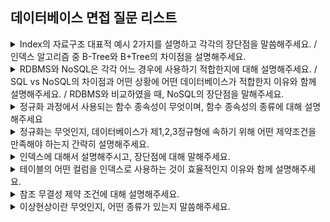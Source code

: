 ## 데이터베이스 면접 질문 리스트

<details>
    <summary>Index의 자료구조 대표적 예시 2가지를 설명하고 각각의 장단점을 말씀해주세요. / 인덱스 알고리즘 중 B-Tree와 B+Tree의 차이점을 설명해주세요.</summary>
    <code>해시 테이블</code> <code>B-Tree</code> <code>B+Tree</code> <code>데이터 포인터 저장 노드</code> <code>리프 노드 연결</code>

    Index 구현을 위한 자료구조에는 대표적으로 B-Tree, B+Tree가 있습니다. B-Tree는 자식 노드가 2개 이상인 트리로 이진 탐색 트리에 비해 높이가 더 작아 보다 빠른 탐색이 가능합니다. B-Tree의 모든 노드는 실제 데이터의 물리적 위치를 가리키는 데이터 포인터를 가지고 있어 리프 노드까지 가지 않아도 원하는 데이터를 찾을 수 있습니다. 그러나 노드가 key를 기준으로 항상 정렬되어 있어야 하며 균형을 유지해야 하기 때문에 삽입/수정/삭제 연산 시에는 추가 작업으로 인해 실행 속도가 더 느려집니다.

    B+Tree는 B-Tree를 개선시킨 자료구조로 B-Tree와 다르게 오직 리프 노드의 Key만이 데이터 포인터를 가지고 있습니다. 따라서 원하는 데이터를 찾기 위해서는 리프 노드까지 항상 탐색해야 하지만 내부 노드에 더 많은 key를 저장할 수 있어 트리의 높이가 줄어들어 검색 효율을 향상시킬 수 있습니다. 반면 B+Tree의 모든 리프 노드는 Linked List 형태로 연결되어 있어 범위 검색 연산이 더 빠르고 효율적입니다.

</details>

<details>
    <summary>RDBMS와 NoSQL은 각각 어느 경우에 사용하기 적합한지에 대해 설명해주세요. / SQL vs NoSQL의 차이점과 어떤 상황에 어떤 데이터베이스가 적합한지 이유와 함께 설명해주세요. / RDBMS와 비교하였을 때, NoSQL의 장단점을 말해주세요.</summary>
    <code>Schema</code> <code>Relation</code> <code>Scaling</code>

    SQL과 NoSQL은 크게 2가지 부분에서 차이점을 보입니다. 바로 Schema, Relation입니다. SQL의 테이블은 Schema, 즉 데이터의 구조가 정해져 있어 해당 구조를 따르는 데이터만을 저장할 수 있습니다. 반면 NoSQL의 콜렉션은 확정된 Schema가 존재하지 않아 어떤 구조의 데이터도 저장할수 있습니다. 다음으로 SQL은 테이블 간 관계를 맺을 수 있어 연관 데이터가 필요하면 조인을 통해 해당 데이터를 조회할 수 있습니다. 따라서 데이터가 테이블에 딱 한번만 저장된다는 특징이 있습니다. 반면 NoSQL은 연관된 데이터는 콜렉션에 모두 저장하기 때문에 콜렉션 간 데이터가 중복으로 저장된다는 특징이 있습니다.

    RDBMS의 테이블의 스키마를 변경하는 것은 어렵기 때문에 저장되는 데이터의 구조가 확정되었거나 변경될 가능성이 낮은 경우에 적합합니다. 또한 테이블 간 관계를 맺을 수 있어 데이터가 한 테이블에 오직 1번만 저장되어 변경이 쉬우므로 데이터에 대한 변경이 많이 발생하는 경우에도 RDBMS를 사용하는 것이 좋습니다.

    반대로 데이터의 구조를 파악하기 어렵거나 변경될 가능성이 높다면 RDBMS 보다는 NoSQL이 더 적합합니다. NoSQL은 하나의 콜렉션에 연관된 데이터를 모두 저장하고 있어 콜렉션 간 중복되는 데이터가 많습니다. 따라서 데이터 변경 연산이 여러 콜렉션에 대해 연쇄적으로 발생할 수 있습니다. 즉 데이터 변경 연산이 조회 연산 보다 무겁기 때문에 변경 연산은 적으면서 연관된 데이터에 대한 조회가 주로 발생하는 경우에도 NoSQL을 사용하는 것이 좋습니다.

    무엇보다 서버를 증설하여 처리량을 높이는 horizontal scaling은 NoSQL만 가능하기 때문에 대용량의 데이터를 처리하고 요청이 많이 발생하는 경우에는 RDBMS 보다는 NoSQL이 적합합니다.

    NoSQL은 어떤 구조의 데이터도 저장할 수 있어 데이터 구조에 대한 유연성이 있으며 연관된 데이터 조회 시에도 콜렉션들을 조인할 필요 없이 하나의 콜렉션에서 빠르게 조회할 수 있습니다. 또한 수평적 확장이 가능하기 때문에 처리량에 대한 한계 없이 대용량의 데이터를 처리할 수 있습니다.
    반면 데이터 구조가 확정되어 있지 않기 때문에 데이터 무결성이 깨질 수 있으며 콜렉션 간 중복되는 데이터가 많아 데이터 삽입/수정/삭제 시 여러 컬렉션이 영향을 받을 수 있습니다.

</details>

<details>
    <summary>정규화 과정에서 사용되는 함수 종속성이 무엇이며, 함수 종속성의 종류에 대해 설명해주세요</summary>
    <code>릴레이션 내 속성 간 연관성</code> <code>완전 함수 종속성</code> <code>부분 함수 종속성</code> <code>이행적 함수 종속성</code>

    함수 종속성은 특정 릴레이션 내에서 속성 간 연관 관계를 파악할 수 있도록 해주는 특성으로 이를 통해 관련 있는 속성들로만 릴레이션을 구성하여 정규화를 수행할 수 있습니다.
    릴레이션 내 특정 속성 집합 X에 대해 오직 하나의 속성 집합 Y가 대응된다면 X가 Y를 결정한다 또는 Y가 X에 종속된다 라고 표현할 수 있습니다. 함수 종속성의 종류에는 완전 함수 종속성, 부분 함수 종속성, 이행적 함수 종속성이 있는데, 먼저 완전 함수 종속성이란 속성 집합 Y가 X의 부분 속성에 대해 종속되지 않으면서 전체 속성 집합 X에만 종속되는 것을 의미합니다. 반면 부분 함수 종속성은 속성 집합 Y가 X의 부분 속성에도 종속되는 것을 말합니다. 마지막으로 X → Y 형태의 함수 종속성 관계가 존재할 때 Y → Z 함수 종속 관계도 존재한다면 Z가 Y를 통해 X에 이행적으로 종속된다고 표현할 수 있습니다.

</details>

<details>
    <summary>정규화는 무엇인지, 데이터베이스가 제1,2,3정규형에 속하기 위해 어떤 제약조건을 만족해야 하는지 간략히 설명해주세요.</summary>
    <code>함수적 종속성</code> <code>이상현상</code>

    먼저 정규화란 함수적 종속성을 바탕으로 연관된 속성들로만 릴레이션이 구성되도록 분해하여 이상 현상이 발생하지 않도록 릴레이션을 설계하는 것입니다.
    제1정규형에 속하기 위해서는 릴레이션의 모든 속성이 원자값으로 구성되어 있어야 합니다. 따라서 관계형 데이터베이스는 항상 제1정규형에 속합니다. 다음으로 제2정규형에 속하기 위해서는 기본키가 아닌 모든 속성이 기본키 속성에 완전 함수 종속되어야 합니다. 만약 기본키에 부분 함수 종속되는 속성이 있다면 릴레이션을 분해하여 해당 종속 관계를 제거해줍니다. 마지막으로 기본키가 아닌 속성이 기본키 속성에 이행적 함수 종속되지 않는다면 제3정규형에 속할 수 있습니다. 마찬가지로 이행적 함수 종속 관계가 존재한다면 종속 관계가 이행되지 않도록 릴레이션을 분해해줍니다.

</details>

<details>
    <summary>인덱스에 대해서 설명해주시고, 장단점에 대해 말해주세요.</summary>
    <code>대량의 데이터 검색</code> <code>검색 속도 향상</code> <code>추가적인 저장공간</code> <code>조회 fast, 삽입/삭제/수정 slow</code>

    인덱스란 추가적인 저장 공간에 미리 정렬된 정보를 저장함으로써 테이블 검색 속도를 향상시키기 위한 자료구조입니다. 만약 테이블에 1억개의 행이 존재하는 경우 해당 테이블에 대한 인덱스가 없는 조회 연산은 full table scan으로 매우 많은 시간을 걸릴 수 있습니다. 따라서 마치 책의 인덱스 처럼 자주 조회되는 컬럼을 기준으로 데이터의 위치를 별도의 공간에 저장함으로써 보다 빠르게 데이터를 조회할 수 있도록 해줍니다. 그러나 인덱스를 통해 조회 속도는 빨라질 수 있지만 잘못 사용할 경우 저장공간을 낭비할 수 있으며 또한 인덱스로 사용한 컬럼에 대한 삽입/수정/삭제 시에는 기존의 인덱스 구조를 모두 변경해야 하기 때문에 많은 시간이 소요될 수 있습니다.

</details>

<details>
    <summary>테이블의 어떤 컬럼을 인덱스로 사용하는 것이 효율적인지 이유와 함께 설명해주세요.</summary>
    <code>카디널리티↑</code> <code>변경↓</code> <code>where, group by, order by</code>

    전체 행에 대한 특정 컬럼의 중복 수치를 나타내는 지표인 카디널리티가 높은 컬럼을 우선적으로 인덱싱해야 합니다. 만약 중복 수치가 높은 컬럼에 대해 인덱싱하는 경우 full table scan과 비슷한 성능을 낼 수 있습니다. 또한 인덱스로 사용한 컬럼에 대한 삽입/수정/삭제 연산 시 인덱스 구조 또한 변경해주어야 하므로 데이터가 변경될 가능성이 낮은 컬럼을 우선적으로 인덱싱해야 합니다. 마지막으로 인덱스는 where, group by, order by 절에서 사용될 수 있으므로 해당 절의 조건문에 자주 사용되는 컬럼을 우선적으로 인덱싱해야 합니다.

</details>

<details>
    <summary>참조 무결성 제약 조건에 대해 설명해주세요.</summary>
    <code>참조되는 테이블의 기본키</code> <code>참조하는 테이블의 외래키</code>
    
    참조하는 테이블의 외래키 값은 참조되는 테이블의 기본키 값만을 참조할 수 있다는 것을 의미합니다. 따라서 만약 참조되는 테이블의 기본키 속성값을 수정하거나 행을 삭제하는 경우 참조 무결성 제약 조건을 위반하지 않도록 DDL을 통해 별도의 설정이 가능합니다.

</details>

<details>
    <summary>이상현상이란 무엇인지, 어떤 종류가 있는지 말씀해주세요.</summary>
    <code>삽입 이상</code> <code>갱신 이상</code> <code>삭제 이상</code>

    이상현상은 잘못된 릴레이션의 설계로 인해 데이터 삽입/수정/삭제 시 발생하는 부작용입니다. 먼저 삽입 이상은 새로운 데이터 추가 시 불필요한 데이터도 함께 삽입해야 하는 문제를 의미하며, 갱신 이상은 중복되는 튜플 중 일부만 수정되어 데이터가 불일치하는 모순이 발생하는 것을, 삭제 이상은 튜플 삭제로 인해 꼭 필요한 데이터까지 함께 삭제되어 데이터가 손실되는 것을 말합니다.

</details>
